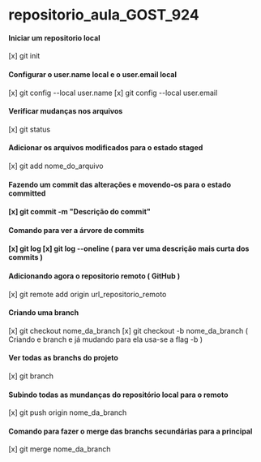 # repositorio_aula_GOST_924


#### Iniciar um repositorio local
[x] git init

<h4>Configurar o user.name local e o user.email local</h4>

[x] git config --local user.name
[x] git config --local user.email

<h4>Verificar mudanças nos arquivos</h4> 

[x] git status

<h4>Adicionar os arquivos modificados para o estado staged</h4>

[x] git add nome_do_arquivo

<h4>Fazendo um commit das alterações e movendo-os para o estado committed<h4/>

[x] git commit -m "Descrição do commit"


<h4>Comando para ver a árvore de commits<h4/>

[x] git log
[x] git log --oneline ( para ver uma descrição mais curta dos commits )


<h4>Adicionando agora o repositorio remoto ( GitHub )</h4>

[x] git remote add origin url_repositorio_remoto


<h4>Criando uma branch </h4>

[x] git checkout nome_da_branch
[x] git checkout -b nome_da_branch ( Criando e branch e já mudando para ela usa-se a flag -b )


<h4>Ver todas as branchs do projeto</h4>

[x] git branch


<h4>Subindo todas as mundanças do repositório local para o remoto</h4>

[x] git push origin nome_da_branch

<h4>Comando para fazer o merge das branchs secundárias para a principal</h4>

[x] git merge nome_da_branch




